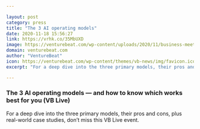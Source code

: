 ```yaml
---

layout: post
category: press
title: "The 3 AI operating models"
date: 2020-11-18 15:56:27
link: https://vrhk.co/35MbUXD
image: https://venturebeat.com/wp-content/uploads/2020/11/business-meeting.GettyImages-1130939432.jpg?w=1200&strip=all
domain: venturebeat.com
author: "VentureBeat"
icon: https://venturebeat.com/wp-content/themes/vb-news/img/favicon.ico
excerpt: "For a deep dive into the three primary models, their pros and cons, plus real-world case studies, don’t miss this VB Live event."

---
```


### The 3 AI operating models — and how to know which works best for you (VB Live)

For a deep dive into the three primary models, their pros and cons, plus real-world case studies, don’t miss this VB Live event.